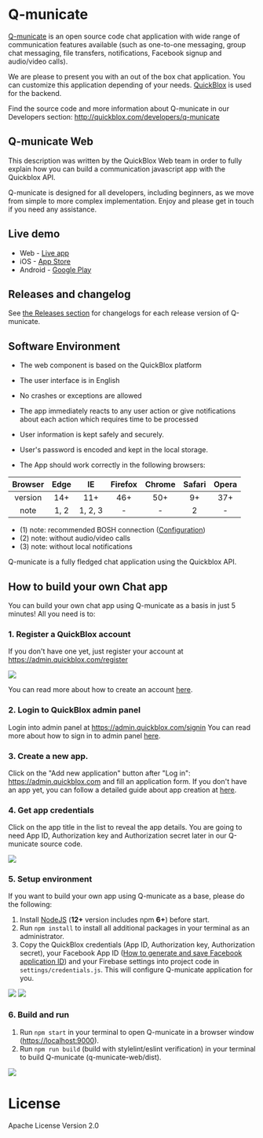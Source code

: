 # Q-municate

[Q-municate](https://q-municate.com) is an open source code chat application with wide range of communication features available (such as one-to-one messaging, group chat messaging, file transfers, notifications, Facebook signup and audio/video calls).

We are please to present you with an out of the box chat application. You can customize this application depending of your needs. [QuickBlox](https://quickblox.com) is used for the backend.

Find the source code and more information about Q-municate in our Developers section: <http://quickblox.com/developers/q-municate>

## Q-municate Web

This description was written by the QuickBlox Web team in order to fully explain how you can build a communication javascript app with the Quickblox API.

Q-municate is designed for all developers, including beginners, as we move from simple to more complex implementation. Enjoy and please get in touch if you need any assistance.

## Live demo

- Web - [Live app](https://qm.quickblox.com/)
- iOS - [App Store](https://itunes.apple.com/us/app/q-municate/id909698517)
- Android - [Google Play](https://play.google.com/store/apps/details?id=com.quickblox.qb_qmunicate)

## Releases and changelog
See [the Releases section](https://github.com/QuickBlox/q-municate-web/releases) for changelogs for each release version of Q-municate.

## Software Environment

- The web component is based on the QuickBlox platform
- The user interface is in English
- No crashes or exceptions are allowed
- The app immediately reacts to any user action or give notifications about each action which requires time to be processed
- User information is kept safely and securely.

- User's password is encoded and kept in the local storage.

- The App should work correctly in the following browsers:

| Browser |  Edge   |   IE    | Firefox | Chrome  | Safari  |  Opera  |
|:-------:|:-------:|:-------:|:-------:|:-------:|:-------:|:-------:|
| version |   14+   |   11+   |   46+   |   50+   |    9+   |   37+   |
|  note   |  1, 2   | 1, 2, 3 |    -    |    -    |    2    |    -    |

* (1) note: recommended BOSH connection ([Configuration](http://quickblox.com/developers/Javascript#Configuration))
* (2) note: without audio/video calls
* (3) note: without local notifications

Q-municate is a fully fledged chat application using the Quickblox API.

## How to build your own Chat app

You can build your own chat app using Q-municate as a basis in just 5 minutes! All you need is to:

### 1\. Register a QuickBlox account

If you don't have one yet, just register your account at <https://admin.quickblox.com/register>

![](http://quickblox.com/developers/images/7/70/Register_your_account.jpg)

You can read more about how to create an account [here](https://quickblox.com/developers/5_Minute_Guide#Create_your_QuickBlox_account).

### 2\. Login to QuickBlox admin panel

Login into admin panel at <https://admin.quickblox.com/signin> You can read more about how to sign in to admin panel [here](https://quickblox.com/developers/5_Minute_Guide#Sign_in_to_the_admin_panel).

### 3\. Create a new app.

Click on the "Add new application" button after "Log in": <https://admin.quickblox.com> and fill an application form. If you don't have an app yet, you can follow a detailed guide about app creation at [here](https://quickblox.com/developers/5_Minute_Guide#Create_an_app_in_the_admin_panel).

### 4\. Get app credentials

Click on the app title in the list to reveal the app details. You are going to need App ID, Authorization key and Authorization secret later in our Q-municate source code.

![](https://quickblox.com/developers/images/e/e3/Info_about_app.jpg)

### 5\. Setup environment

If you want to build your own app using Q-municate as a base, please do the following:

1. Install [NodeJS](https://nodejs.org/en/download/) (**12+** version includes npm **6+**) before start.
2. Run `npm install` to install all additional packages in your terminal as an administrator.		
3. Copy the QuickBlox credentials (App ID, Authorization key, Authorization secret), your Facebook App ID ([How to generate and save Facebook application ID](https://quickblox.com/developers/How_to_generate_and_save_Facebook_application_ID)) and your Firebase settings into project code in `settings/credentials.js`. This will configure Q-municate application for you.

![](https://quickblox.com/developers/images/9/95/Js_qm_project.png)
![](https://quickblox.com/developers/images/0/05/Endpoints.png)

### 6\. Build and run

1. Run `npm start` in your terminal to open Q-municate in a browser window (<https://localhost:9000>).
2. Run `npm run build` (build with stylelint/eslint verification) in your terminal to build Q-municate (q-municate-web/dist).

![](https://quickblox.com/developers/images/7/7b/Gruntserve.jpg)

# License

Apache License Version 2.0
